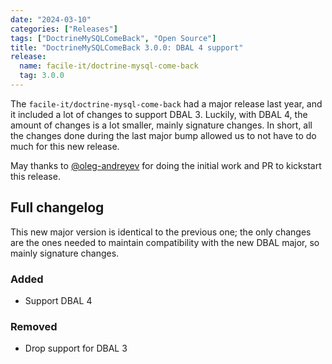 ```yaml
---
date: "2024-03-10"
categories: ["Releases"]
tags: ["DoctrineMySQLComeBack", "Open Source"]
title: "DoctrineMySQLComeBack 3.0.0: DBAL 4 support"
release:
  name: facile-it/doctrine-mysql-come-back
  tag: 3.0.0
---
```


The `facile-it/doctrine-mysql-come-back` had a major release last year, and it included a lot of changes to support DBAL 3. Luckily, with DBAL 4, the amount of changes is a lot smaller, mainly signature changes. In short, all the changes done during the last major bump allowed us to not have to do much for this new release.

May thanks to [@oleg-andreyev](https://github.com/oleg-andreyev) for doing the initial work and PR to kickstart this release.

<!--more-->

## Full changelog
This new major version is identical to the previous one; the only changes are the ones needed to maintain compatibility with the new DBAL major, so mainly signature changes.

### Added
* Support DBAL 4

### Removed
* Drop support for DBAL 3

